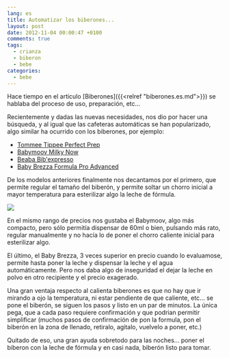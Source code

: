 ```yaml
---
lang: es
title: Automatizar los biberones...
layout: post
date: 2012-11-04 00:00:47 +0100
comments: true
tags:
  - crianza
  - biberon
  - bebe
categories:
  - bebe
---
```


Hace tiempo en el articulo [Biberones]({{<relref "biberones.es.md">}}) se hablaba del proceso de uso, preparación, etc...

Recientemente y dadas las nuevas necesidades, nos dio por hacer una búsqueda, y al igual que las cafeteras automáticas se han popularizado, algo similar ha ocurrido con los biberones, por ejemplo:

- [Tommee Tippee Perfect Prep](https://www.amazon.es/dp/B08QK93Z77?tag=redken-21&psc=1)
- [Babymoov Milky Now](https://www.amazon.es/dp/B08C5SLMX8?tag=redken-21)
- [Beaba Bib'expresso](https://www.amazon.es/dp/B07VSQ8WVY?tag=redken-21)
- [Baby Brezza Formula Pro Advanced](https://www.amazon.es/dp/B00CWXW9RK?tag=redken-21)

De los modelos anteriores finalmente nos decantamos por el primero, que permite regular el tamaño del biberón, y permite soltar un chorro inicial a mayor temperatura para esterilizar algo la leche de fórmula.

[![](https://m.media-amazon.com/images/I/61iGu7pRAtL._AC_SL800_.jpg)](https://www.amazon.es/dp/B08QK93Z77?tag=redken-21&psc=1)

En el mismo rango de precios nos gustaba el Babymoov, algo más compacto, pero sólo permitía dispensar de 60ml o bien, pulsando más rato, regular manualmente y no hacía lo de poner el chorro caliente inicial para esterilizar algo.

El último, el Baby Brezza, 3 veces superior en precio cuando lo evaluamose, permite hasta poner la leche y dispensar la leche y el agua automáticamente. Pero nos daba algo de inseguridad el dejar la leche en polvo en otro recipiente y el precio exagerado.

Una gran ventaja respecto al calienta biberones es que no hay que ir mirando a ojo la temperatura, ni estar pendiente de que caliente, etc... se pone el biberón, se siguen los pasos y listo en un par de minutos. La única pega, que a cada paso requiere confirmación y que podrian permitir simplificar (muchos pasos de confirmación de pon la formula, pon el biberón en la zona de llenado, retiralo, agitalo, vuelvelo a poner, etc.)

Quitado de eso, una gran ayuda sobretodo para las noches... poner el biberon con la leche de fórmula y en casi nada, biberón listo para tomar.
